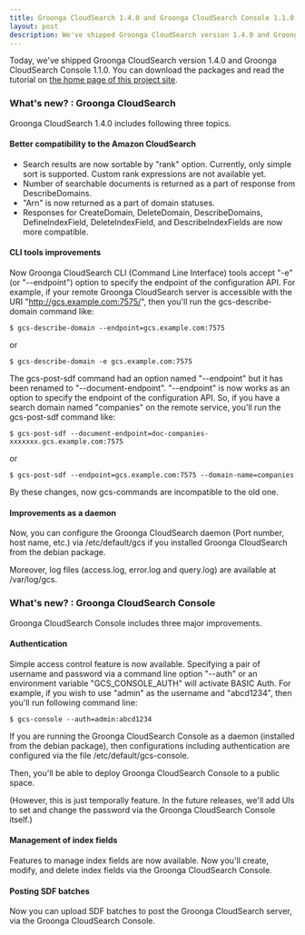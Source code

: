 ```yaml
---
title: Groonga CloudSearch 1.4.0 and Groonga CloudSearch Console 1.1.0 is out!
layout: post
description: We've shipped Groonga CloudSearch version 1.4.0 and Groonga CloudSearch Console 1.1.0. New features come with the release!
---
```


Today, we've shipped Groonga CloudSearch version 1.4.0 and Groonga CloudSearch
Console 1.1.0. You can download the packages and read the tutorial on
[the home page of this project site](/).

### What's new? : Groonga CloudSearch

Groonga CloudSearch 1.4.0 includes following three topics.

#### Better compatibility to the Amazon CloudSearch

 * Search results are now sortable by "rank" option. Currently, only simple
   sort is supported. Custom rank expressions are not available yet.
 * Number of searchable documents is returned as a part of response from
   DescribeDomains.
 * "Arn" is now returned as a part of domain statuses.
 * Responses for CreateDomain, DeleteDomain, DescribeDomains, DefineIndexField,
   DeleteIndexField, and DescribeIndexFields are now more compatible.

#### CLI tools improvements

Now Groonga CloudSearch CLI (Command Line Interface) tools accept "-e" (or
"--endpoint") option to specify the endpoint of the configuration API.
For example, if your remote Groonga CloudSearch server is accessible with the
URI "http://gcs.example.com:7575/", then you'll run the gcs-describe-domain
command like:

    $ gcs-describe-domain --endpoint=gcs.example.com:7575

or

    $ gcs-describe-domain -e gcs.example.com:7575

The gcs-post-sdf command had an option named "--endpoint" but it has been
renamed to "--document-endpoint". "--endpoint" is now works as an option to
specify the endpoint of the configuration API. So, if you have a search domain
named "companies" on the remote service, you'll run the gcs-post-sdf command
like:

    $ gcs-post-sdf --document-endpoint=doc-companies-xxxxxxx.gcs.example.com:7575

or

    $ gcs-post-sdf --endpoint=gcs.example.com:7575 --domain-name=companies

By these changes, now gcs-commands are incompatible to the old one.

#### Improvements as a daemon

Now, you can configure the Groonga CloudSearch daemon (Port number, host name,
etc.) via /etc/default/gcs if you installed Groonga CloudSearch from the debian
package.

Moreover, log files (access.log, error.log and query.log) are available at
/var/log/gcs.


### What's new? : Groonga CloudSearch Console

Groonga CloudSearch Console includes three major improvements.

#### Authentication

Simple access control feature is now available. Specifying a pair of username
and password via a command line option "--auth" or an environment variable
"GCS_CONSOLE_AUTH" will activate BASIC Auth. For example, if you wish to use
"admin" as the username and "abcd1234", then you'll run following command line:

    $ gcs-console --auth=admin:abcd1234

If you are running the Groonga CloudSearch Console as a daemon (installed from
the debian package), then configurations including authentication are
configured via the file /etc/default/gcs-console.

Then, you'll be able to deploy Groonga CloudSearch Console to a public space.

(However, this is just temporally feature. In the future releases, we'll add
UIs to set and change the password via the Groonga CloudSearch Console itself.)

#### Management of index fields

Features to manage index fields are now available. Now you'll create, modify,
and delete index fields via the Groonga CloudSearch Console.

#### Posting SDF batches

Now you can upload SDF batches to post the Groonga CloudSearch server, via the
Groonga CloudSearch Console.

